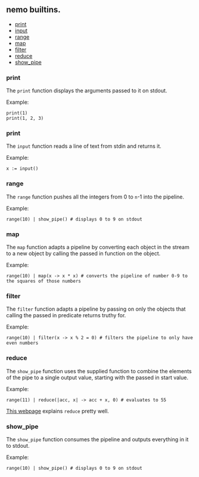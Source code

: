 ## nemo builtins.

* [print](#print)
* [input](#input)
* [range](#range)
* [map](#map)
* [filter](#filter)
* [reduce](#reduce)
* [show_pipe](#show_pipe)

<a id="print"></a>
### print
The `print` function displays the arguments passed to it on stdout.

Example:
```
print(1)
print(1, 2, 3)
```

<a id="input"></a>
### print
The `input` function reads a line of text from stdin and returns it.

Example:
```
x := input()
```

<a id="range"></a>
### range
The `range` function pushes all the integers from 0 to `n`-1 into the pipeline.  

Example:
```
range(10) | show_pipe() # displays 0 to 9 on stdout
```

<a id="map"></a>
### map
The `map` function adapts a pipeline by converting each object in the stream to a new object
by calling the passed in function on the object.

Example:
```
range(10) | map(x -> x * x) # converts the pipeline of number 0-9 to the squares of those numbers
```


<a id="filter"></a>
### filter
The `filter` function adapts a pipeline by passing on only the objects that calling the passed in
predicate returns truthy for.

Example:
```
range(10) | filter(x -> x % 2 = 0) # filters the pipeline to only have even numbers
```

<a id="reduce"></a>
### reduce
The `show_pipe` function uses the supplied function to combine the elements of the pipe to a single output value, starting with the passed in start value.

Example:
```
range(11) | reduce(|acc, x| -> acc + x, 0) # evaluates to 55
```

[This webpage](https://www.martinfowler.com/articles/collection-pipeline/reduce.html) explains `reduce` pretty well.

<a id="show_pipe"></a>
### show_pipe
The `show_pipe` function consumes the pipeline and outputs everything in it to stdout.

Example:
```
range(10) | show_pipe() # displays 0 to 9 on stdout
```
